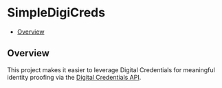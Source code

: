 # SimpleDigiCreds <!-- omit in toc -->

- [Overview](#overview)

## Overview

This project makes it easier to leverage Digital Credentials for meaningful identity proofing via
the [Digital Credentials API](https://wicg.github.io/digital-credentials/).
